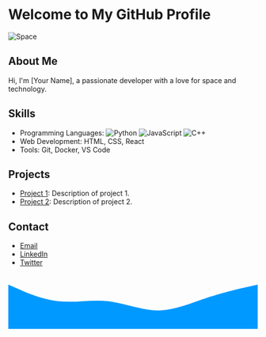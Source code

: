 <!-- tạo profile github đẹp, giao diện theo kiểu space không gian  -->
<!-- viết vào đây  -->
# Welcome to My GitHub Profile

![Space](https://example.com/space-image.svg)

## About Me
Hi, I'm [Your Name], a passionate developer with a love for space and technology.

## Skills
- Programming Languages: 
    ![Python](https://img.shields.io/badge/Python-3776AB?style=for-the-badge&logo=python&logoColor=white)
    ![JavaScript](https://img.shields.io/badge/JavaScript-F7DF1E?style=for-the-badge&logo=javascript&logoColor=black)
    ![C++](https://img.shields.io/badge/C++-00599C?style=for-the-badge&logo=c%2B%2B&logoColor=white)
- Web Development: HTML, CSS, React
- Tools: Git, Docker, VS Code

## Projects
- [Project 1](https://github.com/yourusername/project1): Description of project 1.
- [Project 2](https://github.com/yourusername/project2): Description of project 2.

## Contact
- [Email](mailto:your.email@example.com)
- [LinkedIn](https://www.linkedin.com/in/yourprofile)
- [Twitter](https://twitter.com/yourprofile)

<!-- Add more sections as needed -->

<!-- Space-themed SVG -->
<svg fill="none" xmlns="http://www.w3.org/2000/svg" viewBox="0 0 1440 320">
  <path fill="#0099ff" fill-opacity="1" d="M0,64L48,85.3C96,107,192,149,288,160C384,171,480,149,576,160C672,171,768,213,864,213.3C960,213,1056,171,1152,138.7C1248,107,1344,85,1392,74.7L1440,64L1440,320L1392,320C1344,320,1248,320,1152,320C1056,320,960,320,864,320C768,320,672,320,576,320C480,320,384,320,288,320C192,320,96,320,48,320L0,320Z"></path>
</svg>